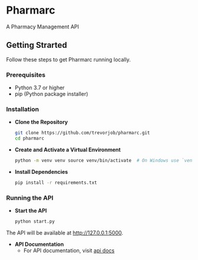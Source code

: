 # Pharmarc

A Pharmacy Management API

## Getting Strarted

Follow these steps to get Pharmarc running locally.

### Prerequisites

- Python 3.7 or higher
- pip (Python package installer)

### Installation

- **Clone the Repository**

  ```bash
  git clone https://github.com/trevorjob/pharmarc.git
  cd pharmarc

  ```

- **Create and Activate a Virtual Environment**
  ```bash
  python -m venv venv source venv/bin/activate  # On Windows use `venv\Scripts\activate`
  ```
- **Install Dependencies**
  ```bash
  pip install -r requirements.txt
  ```

### Running the API

- **Start the API**
  ```bash
  python start.py
  ```

The API will be available at http://127.0.0.1:5000.

- **API Documentation**
  - For API documentation, visit [api docs](https://documenter.getpostman.com/view/29635312/2sA3kVk24E)
